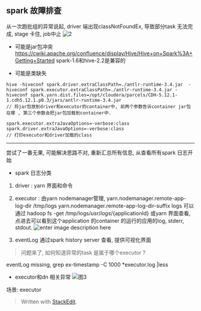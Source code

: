 
## spark 故障排查
从一次跑批组的异常说起, driver 端出现classNotFoundEx, 导致部分task 无法完成, stage 卡住, job中止
![2](https://user-images.githubusercontent.com/20329409/45937070-a4562c80-bfef-11e8-8a51-ad5d451148a8.png)

* 可能是jar包冲突
https://cwiki.apache.org/confluence/display/Hive/Hive+on+Spark%3A+Getting+Started
spark-1.6和hive-2.2是兼容的

* 可能是类缺失

```
hive -hiveconf spark.driver.extraClassPath=./antlr-runtime-3.4.jar  -hiveconf spark.executor.extraClassPath=./antlr-runtime-3.4.jar -hiveconf spark.yarn.dist.files=/opt/cloudera/parcels/CDH-5.12.1-1.cdh5.12.1.p0.3/jars/antlr-runtime-3.4.jar
// 将jar包放到driver和executor的container中, 前两个参数告诉container jar包在哪 , 第三个参数会把jar包加载到container中.
```

```
spark.executor.extraJavaOptions=-verbose:class
spark.driver.extraJavaOptions=-verbose:class
// 打印executor和driver加载的class
```
---

尝试了一番无果, 可能解决思路不对, 重新汇总所有信息, 从查看所有spark 日志开始

* spark 日志分类
1. driver : yarn 界面和命令
2. executor : 由yarn nodemanager管理, 
yarn.nodemanager.remote-app-log-dir  			  /tmp/logs
yarn.nodemanager.remote-app-log-dir-suffix   logs
可以通过 hadoop fs -get /tmp/logs/${usr}/logs/${applicationId}
或yarn 界面查看, 点进去可以看到这个application 的container 的运行的应用的log, stderr, stdout. 
![enter image description here](https://drive.google.com/uc?id=1Fj8qN6D4HqfM0YO2YiP2QB496xOiakS6)

3. eventLog
通过spark history server 查看, 提供可视化界面

> 问题来了, 如何知道异常的task 是属于哪个executor ? 

eventLog missing, grep ex-timestamp -C 1000  *executor.log  |less

* executor和dn 相关异常
![图3](https://user-images.githubusercontent.com/20329409/45937116-ea12f500-bfef-11e8-9e82-11c46502b1d9.png)

场景: executor 

> Written with [StackEdit](https://stackedit.io/).
<!--stackedit_data:
eyJoaXN0b3J5IjpbODEwOTQ0OTM0LDMyMzI2NDA1NF19
-->